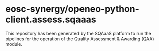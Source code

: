 # eosc-synergy/openeo-python-client.assess.sqaaas
This repository has been generated by the SQAaaS platform to run the pipelines
for the operation of the
Quality Assessment & Awarding (QAA)
module.